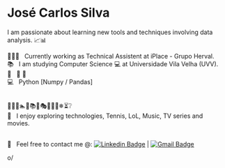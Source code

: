 # José Carlos Silva

<!--
**joscarlossr/joscarlossr** is a ✨ _special_ ✨ repository because its `README.md` (this file) appears on your GitHub profile.

Here are some ideas to get you started:

- 🔭 Currently studying Computer Science at Universidade Vila Velha.
- 🌱 Foco meus estudos em Machine Learning e Desenvolvimento.
- 👯 I’m looking to collaborate on ...
- 🤔 I’m looking for help with ...
- 💬 Ask me about ...
- 📫 How to reach me: ...
- 😄 Pronouns: ...
- ⚡ Fun fact: ...
-->
I am passionate about learning new tools and techniques involving data analysis.  :chart_with_upwards_trend::bar_chart:

:mag_right::battery::calling:  &nbsp; Currently working as Technical Assistent at iPlace - Grupo Herval.
<br/> :books: &nbsp; I am studying Computer Science :computer: at Universidade Vila Velha (UVV).
<br/> :pushpin: &nbsp; ​&#129504;
​🔌​
<br/> :computer: &nbsp; Python [Numpy / Pandas]

<br/> 🎻💡🎨🏊🎾📚🚿🎭⛺💀🌀❄⏳❔
<br/> 💬  &nbsp; I enjoy exploring technologies, Tennis, LoL, Music, TV series and movies.

<br/> :email: &nbsp; Feel free to contact me @: [![Linkedin Badge](https://img.shields.io/badge/-JCarlosSilva-blue?style=flat-square&logo=Linkedin&logoColor=white&link=https://www.linkedin.com/in/j-carlos-silva/?locale=en_US)](https://www.linkedin.com/in/j-carlos-silva/?locale=en_US) 
| 
[![Gmail Badge](https://img.shields.io/badge/-joscarlossr@gmail.com-c14438?style=flat-square&logo=Gmail&logoColor=white&link=mailto:joscarlossr@gmail.com)](mailto:joscarlossr@gmail.com)
<br/> 

 o/
